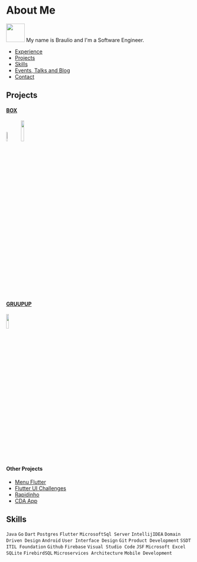 # About Me      
<img src="https://avatars3.githubusercontent.com/u/20057010?s=400&u=ae95fc706dbf95c4e511d3788bd9026e46f8429a&v=4" width="50" height="50" />
My name is Braulio and I'm a Software Engineer.

* [Experience](#experience)
* [Projects](#projects)
* [Skills](#skills)
* [Events, Talks and Blog](#events)
* [Contact](#contact)

## Projects 

#### [BOX](http://www.box.co.ao/)
<img src="http://www.box.co.ao/img/sign_up.4a43fd1f.png" width="8%" height="8%"/><img src="http://www.box.co.ao/img/boxPhoneImageIntro.3feb120d.png" width="12%" height="12%"/>

#### [GRUUPUP](https://www.gruupup.com/) 
<img src="https://www.gruupup.com/img/screen_1.png" width="12%" height="10%"/>

#### Other Projects 
- [Menu Flutter](https://github.com/braulio94/menu_flutter)
- [Flutter UI Challenges](https://github.com/tomialagbe/flutter_ui_challenges)
- [Rapidinho](https://github.com/gdgluanda/rapidinho)
- [CDA App](https://github.com/braulio94/cda-app)

## Skills
`Java` `Go` `Dart` `Postgres` `Flutter` `MicrosoftSql Server` `IntellijIDEA` `Domain Driven Design` `Android` `User Interface Design` `Git` `Product Development` `SSDT` `ITIL Foundation` 
`Github` `Firebase` `Visual Studio Code` `JSF` `Microsoft Excel` `SQLite` `FirebirdSQL` `Microservices Architecture` `Mobile Development`
